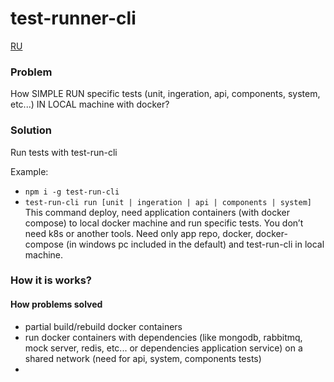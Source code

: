 # test-runner-cli

[RU](README_RU.md)

### Problem
How SIMPLE RUN specific tests (unit, ingeration, api, components, system, etc...) IN LOCAL machine with docker?

### Solution 
Run tests with test-run-cli

Example:
+ ```npm i -g test-run-cli```
+ ```test-run-cli run [unit | ingeration | api | components | system]```
This command deploy, need application containers (with docker compose) to local docker machine 
and run specific tests. You don’t need k8s or another tools. Need only app repo, 
docker, docker-compose (in windows pc included in the default) and test-run-cli in local machine. 

### How it is works?

#### How problems solved 

+ partial build/rebuild docker containers
+ run docker containers with dependencies 
(like mongodb, rabbitmq, mock server, redis, etc... or dependencies application service) 
on a shared network (need for api, system, components tests)
+  
